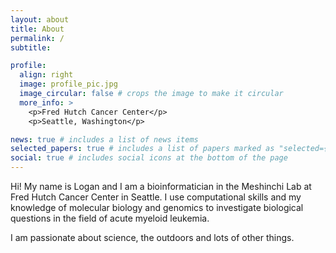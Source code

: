 ```yaml
---
layout: about
title: About
permalink: /
subtitle:

profile:
  align: right
  image: profile_pic.jpg
  image_circular: false # crops the image to make it circular
  more_info: >
    <p>Fred Hutch Cancer Center</p>
    <p>Seattle, Washington</p>

news: true # includes a list of news items
selected_papers: true # includes a list of papers marked as "selected={true}"
social: true # includes social icons at the bottom of the page
---
```


Hi! My name is Logan and I am a bioinformatician in the Meshinchi Lab at Fred Hutch Cancer Center in Seattle. I use computational skills and my knowledge of molecular biology and genomics to investigate biological questions in the field of acute myeloid leukemia.

I am passionate about science, the outdoors and lots of other things.
